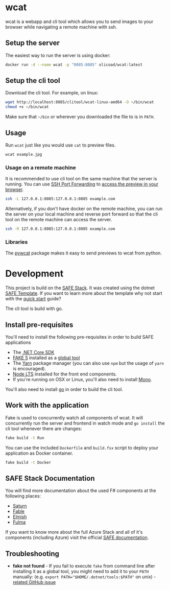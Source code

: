 # wcat

wcat is a webapp and cli tool which allows you to send images
to your browser while navigating a remote machine with ssh.

## Setup the server

The easiest way to run the server is using docker:

```bash
docker run -d --name wcat -p "8085:8085" olicoad/wcat:latest
```

## Setup the cli tool

Download the cli tool.
For example, on linux:

```bash
wget http://localhost:8085/clitool/wcat-linux-amd64 -O ~/bin/wcat
chmod +x ~/bin/wcat
```

Make sure that `~/bin` or wherever you downloaded the file to is in `PATH`.

## Usage

Run `wcat` just like you would use `cat` to preview files.

```bash
wcat example.jpg
```

### Usage on a remote machine
It is recommended to use cli tool on the same machine that the server is running.
You can use [SSH Port Forwarding](https://www.ssh.com/ssh/tunneling/example) to [access the preview in your browser](http://localhost:8085).

```bash
ssh -L 127.0.0.1:8085:127.0.0.1:8085 example.com
```

Alternatively, if you don't have docker on the remote machine,
you can run the server on your local machine and reverse port forward
so that the cli tool on the remote machine can access the server.

```bash
ssh -R 127.0.0.1:8085:127.0.0.1:8085 example.com
```

### Libraries
The [pywcat](src/Python/README.md) package makes it easy to send previews to wcat from python.

# Development

This project is build on the [SAFE Stack](https://safe-stack.github.io/). It was created using the dotnet [SAFE Template](https://safe-stack.github.io/docs/template-overview/). If you want to learn more about the template why not start with the [quick start](https://safe-stack.github.io/docs/quickstart/) guide?

The cli tool is build with go.

## Install pre-requisites

You'll need to install the following pre-requisites in order to build SAFE applications

* The [.NET Core SDK](https://www.microsoft.com/net/download)
* [FAKE 5](https://fake.build/) installed as a [global tool](https://fake.build/fake-gettingstarted.html#Install-FAKE)
* The [Yarn](https://yarnpkg.com/lang/en/docs/install/) package manager (you can also use `npm` but the usage of `yarn` is encouraged).
* [Node LTS](https://nodejs.org/en/download/) installed for the front end components.
* If you're running on OSX or Linux, you'll also need to install [Mono](https://www.mono-project.com/docs/getting-started/install/).

You'll also need to install [go](https://golang.org/) in order to build the cli tool.

## Work with the application

Fake is used to concurrently watch all components of wcat.
It will concurrently run the server and frontend in watch mode and `go install` the cli tool whenever there are changes:

```bash
fake build -t Run
```



You can use the included `Dockerfile` and `build.fsx` script to deploy your application as Docker container.

```bash
fake build -t Docker
```

## SAFE Stack Documentation

You will find more documentation about the used F# components at the following places:

* [Saturn](https://saturnframework.org/docs/)
* [Fable](https://fable.io/docs/)
* [Elmish](https://elmish.github.io/elmish/)
* [Fulma](https://fulma.github.io/Fulma/)

If you want to know more about the full Azure Stack and all of it's components (including Azure) visit the official [SAFE documentation](https://safe-stack.github.io/docs/).

## Troubleshooting

* **fake not found** - If you fail to execute `fake` from command line after installing it as a global tool, you might need to add it to your `PATH` manually: (e.g. `export PATH="$HOME/.dotnet/tools:$PATH"` on unix) - [related GitHub issue](https://github.com/dotnet/cli/issues/9321)
